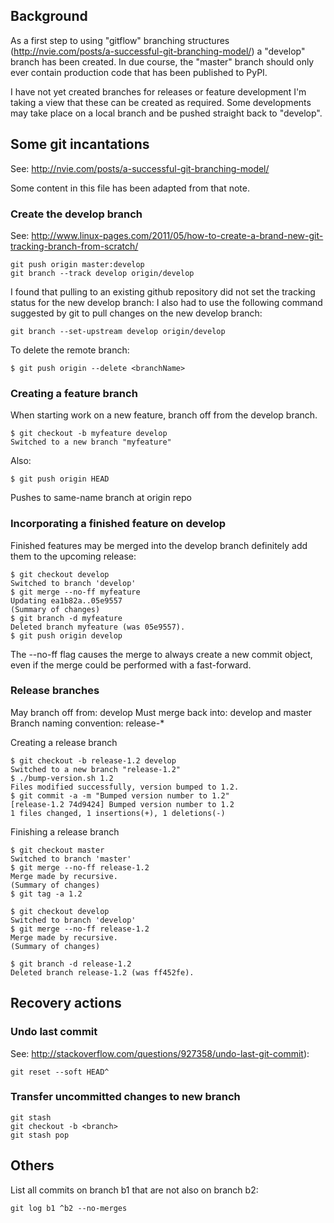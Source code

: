 ## Background

As a first step to using "gitflow" branching structures (http://nvie.com/posts/a-successful-git-branching-model/)
a "develop" branch has been created.  In due course, the "master" branch should only ever contain production code
that has been published to PyPI.

I have not yet created branches for releases or feature development
I'm taking a view that these can be created as required.
Some developments may take place on a local branch and be pushed straight back to "develop".


## Some git incantations ##

See: http://nvie.com/posts/a-successful-git-branching-model/

Some content in this file has been adapted from that note.


### Create the develop branch ###

See: http://www.linux-pages.com/2011/05/how-to-create-a-brand-new-git-tracking-branch-from-scratch/ 

    git push origin master:develop
    git branch --track develop origin/develop

I found that pulling to an existing github repository did not set the tracking status for the new develop branch: I also had to use the following command suggested by git to pull changes on the new develop branch:

    git branch --set-upstream develop origin/develop

To delete the remote branch:

    $ git push origin --delete <branchName>


### Creating a feature branch ###

When starting work on a new feature, branch off from the develop branch.

    $ git checkout -b myfeature develop
    Switched to a new branch "myfeature"

Also:

    $ git push origin HEAD

Pushes to same-name branch at origin repo


### Incorporating a finished feature on develop ###

Finished features may be merged into the develop branch definitely add them to the upcoming release:

    $ git checkout develop
    Switched to branch 'develop'
    $ git merge --no-ff myfeature
    Updating ea1b82a..05e9557
    (Summary of changes)
    $ git branch -d myfeature
    Deleted branch myfeature (was 05e9557).
    $ git push origin develop

The --no-ff flag causes the merge to always create a new commit object, even if the merge could be performed with a fast-forward.


### Release branches ###

May branch off from: develop 
Must merge back into: develop and master 
Branch naming convention: release-*

Creating a release branch

    $ git checkout -b release-1.2 develop
    Switched to a new branch "release-1.2"
    $ ./bump-version.sh 1.2
    Files modified successfully, version bumped to 1.2.
    $ git commit -a -m "Bumped version number to 1.2"
    [release-1.2 74d9424] Bumped version number to 1.2
    1 files changed, 1 insertions(+), 1 deletions(-)

Finishing a release branch

    $ git checkout master
    Switched to branch 'master'
    $ git merge --no-ff release-1.2
    Merge made by recursive.
    (Summary of changes)
    $ git tag -a 1.2

    $ git checkout develop
    Switched to branch 'develop'
    $ git merge --no-ff release-1.2
    Merge made by recursive.
    (Summary of changes)

    $ git branch -d release-1.2
    Deleted branch release-1.2 (was ff452fe).


## Recovery actions

### Undo last commit

See: http://stackoverflow.com/questions/927358/undo-last-git-commit):

    git reset --soft HEAD^

### Transfer uncommitted changes to new branch

    git stash
    git checkout -b <branch>
    git stash pop


## Others

List all commits on branch b1 that are not also on branch b2:

    git log b1 ^b2 --no-merges

